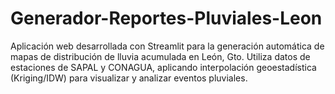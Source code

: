 # Generador-Reportes-Pluviales-Leon
Aplicación web desarrollada con Streamlit para la generación automática de mapas de distribución de lluvia acumulada en León, Gto. Utiliza datos de estaciones de SAPAL y CONAGUA, aplicando interpolación geoestadística (Kriging/IDW) para visualizar y analizar eventos pluviales.
